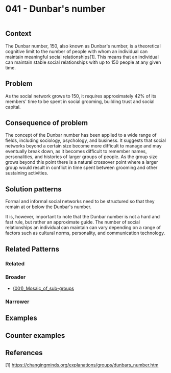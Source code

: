 # 041 - Dunbar's number

<image>

## Context

The Dunbar number, 150, also known as Dunbar's number, is a theoretical cognitive limit to the number of people with whom an individual can maintain meaningful social relationships[1]. This means that an individual can maintain stable social relationships with up to 150 people at any given time.

## Problem

As the social network grows to 150, it requires approximately 42% of its members' time to be spent in social grooming, building trust and social capital. 

## Consequence of problem

The concept of the Dunbar number has been applied to a wide range of fields, including sociology, psychology, and business. It suggests that social networks beyond a certain size become more difficult to manage and may eventually break down, as it becomes difficult to remember names, personalities, and histories of larger groups of people.  As the group size grows beyond this point there is a natural crossover point where a larger group would result in conflict in time spent between grooming and other sustaining activities.

## Solution patterns

Formal and informal social networks need to be structured so that they remain at or below the Dunbar's number.

It is, however, important to note that the Dunbar number is not a hard and fast rule, but rather an approximate guide. The number of social relationships an individual can maintain can vary depending on a range of factors such as cultural norms, personality, and communication technology.

## Related Patterns

### Related

### Broader

* [(001)_Mosaic_of_sub-groups](../(001)_Mosaic_of_sub-groups/(001)_Mosaic_of_sub-groups.md)

### Narrower


## Examples

<links to examples>

## Counter examples

<links to counter-examples>

## References

[1] https://changingminds.org/explanations/groups/dunbars_number.htm
